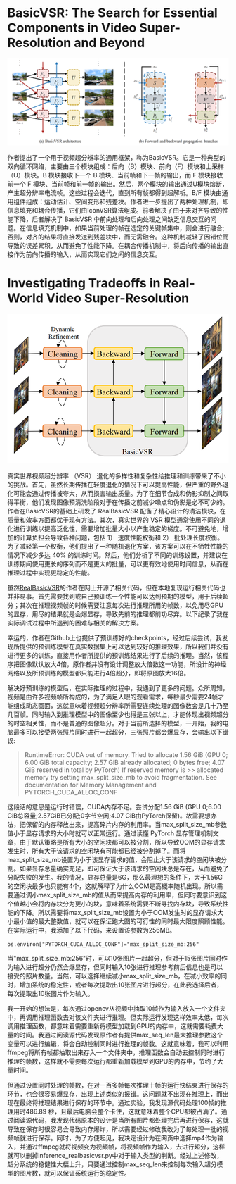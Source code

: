 # BasicVSR: The Search for Essential Components in Video Super-Resolution and Beyond

![Untitled](181.png)

作者提出了一个用于视频超分辨率的通用框架，称为BasicVSR。它是一种典型的双向循环网络，主要由三个模块组成：后向（B）模块、前向（F）模块和上采样（U）模块。B 模块接收下一个 B 模块、当前帧和下一帧的输出，而 F 模块接收前一个 F 模块、当前帧和前一帧的输出。然后，两个模块的输出通过U模块熔断，产生超分辨率电流帧。这些过程会迭代，直到所有帧都得到超解析。B/F 模块由通用组件组成：运动估计、空间变形和残差块。作者进一步提出了两种处理机制，即信息填充和耦合传播，它们由IconVSR算法组成。前者解决了由于未对齐导致的性能下降，后者解决了 BasicVSR 中前向处理和后向处理之间缺乏信息交互的问题。在信息填充机制中，如果当前处理的帧在选定的关键帧集中，则会进行融合;否则，对齐的结果将直接发送到残差块中，而无需融合。这种机制减轻了因错位而导致的误差累积，从而避免了性能下降。在耦合传播机制中，将后向传播的输出直接作为前向传播的输入，从而实现它们之间的信息交互。

# Investigating Tradeoffs in Real-World Video Super-Resolution

![Untitled](182.png)

真实世界视频超分辨率 （VSR） 退化的多样性和复杂性给推理和训练带来了不小的挑战。首先，虽然长期传播在轻度退化的情况下可以提高性能，但严重的野外退化可能会通过传播被夸大，从而损害输出质量。为了在细节合成和伪影抑制之间取得平衡，他们发现图像预清洗阶段对于在传播之前减少噪点和伪影是必不可少的。作者在BasicVSR的基础上研发了 RealBasicVSR 配备了精心设计的清洁模块，在质量和效率方面都优于现有方法。其次，真实世界的 VSR 模型通常使用不同的退化进行训练以提高泛化性，需要增加批量大小以产生稳定的梯度。不可避免地，增加的计算负担会导致各种问题，包括 1） 速度性能权衡和 2） 批处理长度权衡。为了减轻第一个权衡，他们提出了一种随机退化方案，该方案可以在不牺牲性能的情况下减少多达 40\% 的训练时间。然后，他们分析了不同的训练设置，并建议在训练期间使用更长的序列而不是更大的批量，可以更有效地使用时间信息，从而在推理过程中实现更稳定的性能。

虽然[RealBasicVSR](https://github.com/ckkelvinchan/RealBasicVSR)的作者在网上开源了相关代码，但在本地复现运行相关代码也并非易事。首先需要找到或自己预训练一个性能可以达到预期的模型，用于后续超分；其次在推理视频帧的时候需要注意每次进行推理所用的帧数，以免用尽GPU的显存，用尽的结果就是会爆显存，导致先前的推理都前功尽弃。以下纪录了我在实际调试过程中所遇到的困难与相关的解决方案。

幸运的，作者在Github上也提供了预训练好的checkpoints，经过后续尝试，我发现所提供的预训练模型在真实数据集上可以达到较好的推理效果，所以我们并没有进行更多的训练，直接用作者所提供的预训练结果进行了后续的推理。当然，该程序把图像默认放大4倍，原作者并没有设计调整放大倍数这一功能，所设计的神经网络以及所预训练的模型都只能进行4倍超分，即将原图放大16倍。

解决好预训练的模型后，在实际推理的过程中，我遇到了更多的问题。众所周知，视频是由许多视频帧所构成的，为了满足人眼的观看需求，每秒最少需要24帧才能组成动态画面，这就意味着视频超分辨率所需要连续处理的图像数会是几十乃至几百帧。同时输入到推理模型中的图像至少也得是三张以上，才能体现出视频超分的时空相关性，而不是普通的图像超分。对于当前所选择的模型，一开始，我的电脑最多可以接受两张照片同时进行一起超分，三张照片都会爆显存，会输出以下错误:

> RuntimeError: CUDA out of memory. Tried to allocate 1.56 GiB (GPU 0; 6.00 GiB total capacity; 2.57 GiB already allocated; 0 bytes free; 4.07 GiB reserved in total by PyTorch) If reserved memory is >> allocated memory try setting max\_split\_size\_mb to avoid fragmentation. See documentation for Memory Management and PYTORCH\_CUDA\_ALLOC\_CONF

这段话的意思是运行时错误，CUDA内存不足。尝试分配1.56 GiB (GPU 0;6.00 GiB总容量;2.57GiB已分配;0字节空闲;4.07 GiB由PyTorch保留)。故需要想办法，把保留的内存释放出来，提高碎片内存的利用率。当max\_split\_size\_mb参数值小于显存请求的大小时就可以正常运行。通过读懂 PyTorch 显存管理机制文章，由于默认策略是所有大小的空闲块都可以被分割，所以导致OOM的显存请求发生时，所有大于该请求的空闲块有可能都已经被分割掉了。而将max\_split\_size\_mb设置为小于该显存请求的值，会阻止大于该请求的空闲块被分割。如果显存总量确实充足，即可保证大于该请求的空闲块总是存在，从而避免了分配失败的发生。我的情况，显存总量是6G，那么最理想的条件下，大于1.56G的空闲块最多也只能有4个，这就解释了为什么OOM是高概率随机出现。所以需要通过调小max\_split\_size\_mb的值从而来提高内存的利用率，但同时要意识到这个值越小会将内存块分为更小的块，意味着系统需要不断寻找内存块，导致系统性能的下降。所以需要将max\_split\_size\_mb设置为小于OOM发生时的显存请求大小最小值的最大整数值，就可以在保证跑大图的可行性的同时最大限度照顾性能。在实际运行中，我添加了以下代码，来设置该参数为256MB。

    os.environ["PYTORCH_CUDA_ALLOC_CONF"]="max_split_size_mb:256"

当"max\_split\_size\_mb:256"时，可以10张图片一起超分，但对于15张图片同时作为输入进行超分仍然会爆显存，但同时输入10张进行推理参考前后信息也是可以接受的照片数量。当然，可以选择继续减小max\_split\_size\_mb，在减小效率的同时，增加系统的稳定性，或者每次提取出10张图片进行超分，在此我选择后者，每次提取出10张图片作为输入。

我一开始的想法是，每次通过opencv从视频中抽取10帧作为输入放入一个文件夹中，再调用推理函数去对该文件夹进行推理。但实际运行发现这样效率太低，每次调用推理函数，都意味着需要重新将模型加载到GPU的内存中，这就需要耗费大量的时间。我通过阅读源代码发现原作者有提供max\_seq\_len最大推理参数这个变量可以进行编辑，将会自动控制同时进行推理的帧数。这就意味着，我可以利用ffmpeg将所有帧都抽取出来存入一个文件夹中，推理函数会自动去控制同时进行推理的帧数，这样就不需要每次运行都重新加载模型到GPU的内存中，节约了大量时间。

但通过设置同时处理的帧数，在对一百多帧每次推理十帧的运行快结束进行保存的环节，也会很容易爆显存，出现上述类似的报错。这问题就不出现在推理上，而出现在最终将推理结果进行保存的环节中。通过实验，我发现源代码处理100帧的推理用时486.89 秒，且最后电脑会整个卡住，这就意味着整个CPU都被占满了。通过阅读源代码，我发现代码原本的设计是当所有图片都处理完后再进行保存，这就导致在保存时很容易会导致内存爆炸，所以需要经过修改我改为了每处理一批的视频帧就进行保存。同时，为了方便起见，我决定设计为在网页中选择mp4作为输入，并通过ffmpeg就将视频变为视频帧，将视频帧作为输入，去进行超分，这样就可以删掉inference\_realbasicvsr.py中对于输入类型的判断。经过上述修改，超分系统的稳健性大幅上升，只要通过控制max\_seq\_len来控制每次输入超分模型的图片数，就可以保证系统运行的稳定性。